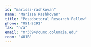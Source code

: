 ```yaml
---
id: "marissa-rashkovan"
name: "Marissa Rashkovan"
title: "Postdoctoral Research Fellow"
phone: "851-5292"
fax: "n/a"
email: "mr3694@cumc.columbia.edu"
room: "401B"
---
```

